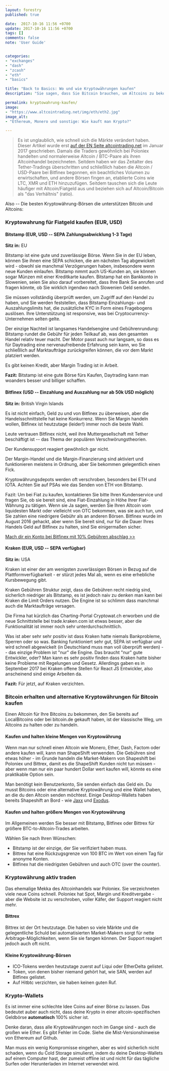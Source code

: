 ```yaml
---
layout: forestry
published: true

date:  2017-10-16 11:56 +0700
update: 2017-10-16 11:56 +0700
tags: []
comments: false
note: 'User Guide'


categories:
- "exchanges"
- "dash"
- "zcash"
- "eth"
- "basics"

title: "Back to Basics: Wo und wie Kryptowährungen kaufen"
description: "Sie sagen, dass Sie Bitcoin brauchen, um Altcoins zu bekommen, aber die Fiat to Alt-Märkte tauchen langsam auf bisher nur Bitcoin-Börsen auf. Für den Handel mit <strike>Glücksspiel</strike> benötigen Sie jedoch die Liquidität von Alt / BTC-Paaren."

permalink: kryptowahrung-kaufen/
image:
- "https://www.altcointrading.net/img/eth/eth2.jpg"
image_alt:
- "Ethereum, Monero und sonstige: Wie kauft man Krypto?"

---
```


> Es ist unglaublich, wie schnell sich die Märkte verändert haben. Dieser Artikel wurde erst [auf der EN Seite altcointrading.net](https://www.altcointrading.net/how-to-buy-altcoins/) im Januar 2017 geschrieben. Damals die Traders gewöhnlich bei Poloniex handelten und normalerweise Altcoin / BTC-Paare als ihren Altcoinhandel bezeichneten. Seitdem haben wir das Zeitalter des Tether-Tradings überschritten und schließlich haben die Altcoin / USD-Paare bei Bitfinex begonnen, ein beachtliches Volumen zu erwirtschaften, und andere Börsen fingen an, etablierte Coins wie LTC, XMR und ETH hinzuzufügen. Seitdem tauschen sich die Leute häufiger mit Altcoin/Fiatgeld aus und beziehen sich auf Altcoin/Bitcoin als "das Verhältnis" (ratio).

Also -- Die besten Kryptowährung-Börsen die unterstützen Bitcoin und Altcoins:

### Kryptowahrung für Fiatgeld kaufen (EUR, USD)

#### Bitstamp (EUR, USD -- SEPA Zahlungsabwicklung 1-3 Tage)

**Sitz in:** EU

Bitstamp ist eine gute und zuverlässige Börse. Wenn Sie in der EU leben, können Sie ihnen eine SEPA schicken, die am nächsten Tag abgewickelt wird - obwohl sie manchmal Verzögerungen haben, insbesondere wenn neue Kunden einlaufen. Bitstamp nimmt auch US-Kunden an, sie können sogar Münzen mit einer Kreditkarte kaufen. Bitstamp hat ein Bankkonto in Slowenien, seien Sie also darauf vorbereitet, dass Ihre Bank Sie anrufen und fragen könnte, ob Sie wirklich irgendwo nach Slowenien Geld senden.

Sie müssen vollständig überprüft werden, um Zugriff auf den Handel zu haben, und Sie werden feststellen, dass Bitstamp Einzahlungs- und Auszahlungslimits hat, die zusätzliche KYC in Form eines Fragebogens auslösen. Ihre Unterstützung ist responsive, was bei Cryptocurrency-Unternehmen selten gelte.

Der einzige Nachteil ist langsames Handelsengine und Gebührenrundung: Bitstamp rundet die Gebühr für jeden Teilkauf ab, was den gesamten Handel relativ teuer macht. Der Motor passt auch nur langsam, so dass es für Daytrading eine nervenaufreibende Erfahrung sein kann, wo Sie schließlich auf Marktaufträge zurückgreifen können, die vor dem Markt platziert werden.

Es gibt keinen Kredit, aber Margin Trading ist in Arbeit.

**Fazit:** Bitstamp ist eine gute Börse fürs Kaufen, Daytrading kann man woanders besser und billiger schaffen.


#### Bitfinex (USD -- Einzahlung and Auszahlung nur ab 50k USD möglich)

**Sitz in:** British Virgin Islands

Es ist nicht einfach, Geld zu und von Bitfinex zu überweisen, aber die Handelsschnittstelle hat keine Konkurrenz. Wenn Sie Margin handeln wollen, Bitfinex ist heutzutage (leider!) immer noch die beste Wahl.

Leute vertrauen Bitfinex nicht, weil ihre Muttergesellschaft mit Tether beschäftigt ist -- das Thema der populären Verschwörungstheorien.

Der Kundensupport reagiert gewöhnlich gar nicht.

Der Margin-Handel und die Margin-Finanzierung sind aktiviert und funktionieren meistens in Ordnung, aber Sie bekommen gelegentlich einen Fick.

Kryptowährungsdepots werden oft verschroben, besonders bei ETH und IOTA. Achten Sie auf PSAs wie das Senden von ETH von Bitstamp.

Fazit: Um bei Fiat zu kaufen, kontaktieren Sie bitte Ihren Kundenservice und fragen Sie, ob sie bereit sind, eine Fiat-Einzahlung in Höhe Ihrer Fiat-Währung zu tätigen. Wenn sie Ja sagen, werden Sie Ihren Altcoin vom liquidesten Markt oder vielleicht von OTC bekommen, was sie auch tun, und Sie zahlen eine niedrigere Gebühr als an anderen Börsen. Bitfinex wurde im August 2016 gehackt, aber wenn Sie bereit sind, nur für die Dauer Ihres Handels Geld auf Bitfinex zu halten, sind Sie einigermaßen sicher.

[Mach dir ein Konto bei Bitfinex mit 10% Gebühren abschlag >>](https://www.bitfinex.com/?refcode=5egV78YtlC)


#### Kraken (EUR, USD -- SEPA verfügbar)

**Sitz in:** USA

Kraken ist einer der am wenigsten zuverlässigen Börsen in Bezug auf die Plattformverfügbarkeit - er stürzt jedes Mal ab, wenn es eine erhebliche Kursbewegung gibt.

Kraken Gebühren Struktur zeigt, dass die Gebühren recht niedrig sind, sicherlich niedriger als Bitstamp, es ist jedoch naiv zu denken man kann bei Kraken die Limit Orders nutzen. Die Engine ist so schlimm dass manchmal auch die Marktaufträge versagen.

Die Firma hat kürzlich das Charting-Portal Cryptowat.ch erworben und die neue Schnittstelle bei trade.kraken.com ist etwas besser, aber die Funktionalität ist immer noch sehr unterdurchschnittlich.

Was ist aber sehr sehr positiv ist dass Kraken hatte niemals Bankprobleme, Sperren oder so was. Banking funktioniert sehr gut, SEPA ist verfügbar und wird schnell abgewickelt (in Deutschland muss man voll überprüft werden) -- das einzige Problem ist "nur" die Engine. Das braucht "nur" gute Entwickler, oder? Man kann es sehr positiv finden dass Kraken hatte bisher keine Probleme mit Regelungen und Gesetz. Allerdings gaben es in September 2017 bei Kraken offene Stellen für React JS Entwickler, also anscheinend sind einige Arbeiten da.

**Fazit:** Für jetzt, auf Kraken verzichten.

### Bitcoin erhalten und alternative Kryptowährungen für Bitcoin kaufen

Einen Altcoin für Ihre Bitcoins zu bekommen, den Sie bereits auf LocalBitcoins oder bei bitcoin.de gekauft haben, ist der klassische Weg, um Altcoins zu halten oder zu handeln.


#### Kaufen und halten kleine Mengen von Kryptowährung

Wenn man nur schnell einen Altcoin wie Monero, Ether, Dash, Factom oder andere kaufen will, kann man ShapeShift verwenden. Die Gebühren sind etwas höher - im Grunde handeln die Market-Makern von Shapeshift bei Poloniex und Bittrex, damit es die ShapeShift Kunden nicht tun müssen - aber wenn man nur ein paar hundert Dollar wert kaufen will, könnte es eine praktikable Option sein.

Man benötigt kein Benutzerkonto, Sie senden einfach das Geld ein. Du musst Bitcoins oder eine alternative Kryptowährung und eine Wallet haben, an die du den Altcoin senden möchtest. Einige Desktop-Wallets haben bereits Shapeshift an Bord - wie [Jaxx](https://jaxx.io) und [Exodus](https://exodus.io).

#### Kaufen und halten größere Mengen von Kryptowährung

Im Allgemeinen werden Sie besser mit Bitstamp, Bitfinex oder Bittrex für größere BTC-to-Altcoin-Trades arbeiten.

Wählen Sie nach Ihren Wünschen:

* Bitstamp ist der einzige, der Sie verifiziert haben muss.
* Bittrex hat eine Rückzugsgrenze von 100 BTC im Wert von einem Tag für anonyme Konten.
* Bitfinex hat die niedrigsten Gebühren und auch OTC (over the counter).

### Kryptowährung aktiv traden

Das ehemalige Mekka des Altcoinhandels war Poloniex. Sie verzeichneten viele neue Coins schnell. Poloniex hat Spot, Margin und Kreditvergabe - aber die Website ist zu verschroben, voller Käfer, der Support reagiert nicht mehr.

#### Bittrex

Bittrex ist der Ort heutzutage. Die haben so viele Märkte und die gelegentliche Schuld bei automatisierten Market-Makern sorgt für nette Arbitrage-Möglichkeiten, wenn Sie sie fangen können. Der Support reagiert jedoch auch oft nicht.

#### Kleine Kryptowährung-Börsen

* ICO-Tokens werden heutzutage zuerst auf Liqui oder EtherDelta gelistet.
* Token, von denen bisher niemand gehört hat, wie SAN, werden auf Bitfinex gelistet.
* Auf Hitbtc verzichten, sie haben keinen guten Ruf.

### Krypto-Wallets

Es ist immer eine schlechte Idee Coins auf einer Börse zu lassen. Das bedeutet auber auch nicht, dass deine Krypto in einer altcoin-spezifischen Geldbörse **automatisch** 100% sicher ist.

Denke daran, dass alle Kryptowährungen noch im Gange sind - auch die großen wie Ether. Es gibt Fehler im Code. Siehe die Mist-Versionshinweise von Ethereum auf Github.

Man muss ein wenig Kompromisse eingehen, aber es wird sicherlich nicht schaden, wenn du Cold Storage simulierst, indem du deine Desktop-Wallets auf einem Computer hast, der zumeist offline ist und nicht für das tägliche Surfen oder Herunterladen im Internet verwendet wird.
